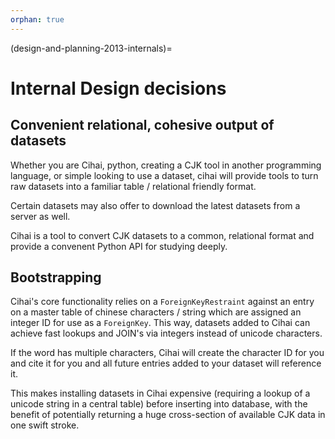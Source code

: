 ```yaml
---
orphan: true
---
```


(design-and-planning-2013-internals)=

# Internal Design decisions

## Convenient relational, cohesive output of datasets

Whether you are Cihai, python, creating a CJK tool in another programming language, or simple
looking to use a dataset, cihai will provide tools to turn raw datasets into a familiar table /
relational friendly format.

Certain datasets may also offer to download the latest datasets from a server as well.

Cihai is a tool to convert CJK datasets to a common, relational format and provide a convenent Python
API for studying deeply.

## Bootstrapping

Cihai's core functionality relies on a `ForeignKeyRestraint` against an entry on a master table of
chinese characters / string which are assigned an integer ID for use as a `ForeignKey`. This way,
datasets added to Cihai can achieve fast lookups and JOIN's via integers instead of unicode
characters.

If the word has multiple characters, Cihai will create the character ID for you and cite it for you
and all future entries added to your dataset will reference it.

This makes installing datasets in Cihai expensive (requiring a lookup of a unicode string in a
central table) before inserting into database, with the benefit of potentially returning a huge
cross-section of available CJK data in one swift stroke.
